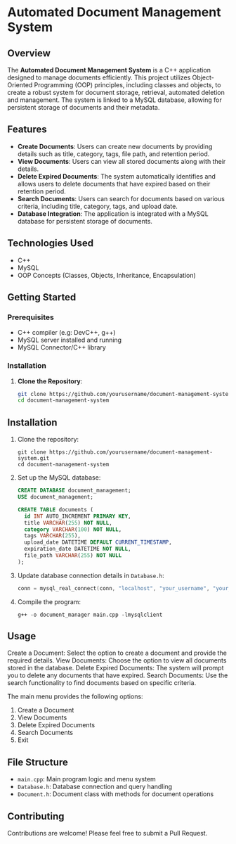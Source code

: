 # Automated Document Management System

## Overview

The **Automated Document Management System** is a C++ application designed to manage documents efficiently. This project utilizes Object-Oriented Programming (OOP) principles, including classes and objects, to create a robust system for document storage, retrieval, automated deletion and management. The system is linked to a MySQL database, allowing for persistent storage of documents and their metadata.

## Features

- **Create Documents**: Users can create new documents by providing details such as title, category, tags, file path, and retention period.
- **View Documents**: Users can view all stored documents along with their details.
- **Delete Expired Documents**: The system automatically identifies and allows users to delete documents that have expired based on their retention period.
- **Search Documents**: Users can search for documents based on various criteria, including title, category, tags, and upload date.
- **Database Integration**: The application is integrated with a MySQL database for persistent storage of documents.

## Technologies Used

- C++
- MySQL
- OOP Concepts (Classes, Objects, Inheritance, Encapsulation)

## Getting Started

### Prerequisites

- C++ compiler (e.g: DevC++, g++)
- MySQL server installed and running
- MySQL Connector/C++ library

### Installation

1. **Clone the Repository**:
   ```bash
   git clone https://github.com/yourusername/document-management-system.git
   cd document-management-system

## Installation

1. Clone the repository:
   ```
   git clone https://github.com/yourusername/document-management-system.git
   cd document-management-system
   ```

2. Set up the MySQL database:
   ```sql
   CREATE DATABASE document_management;
   USE document_management;
   
   CREATE TABLE documents (
     id INT AUTO_INCREMENT PRIMARY KEY,
     title VARCHAR(255) NOT NULL,
     category VARCHAR(100) NOT NULL,
     tags VARCHAR(255),
     upload_date DATETIME DEFAULT CURRENT_TIMESTAMP,
     expiration_date DATETIME NOT NULL,
     file_path VARCHAR(255) NOT NULL
   );
   ```

3. Update database connection details in `Database.h`:
   ```cpp
   conn = mysql_real_connect(conn, "localhost", "your_username", "your_password", "document_management", 3306, NULL, 0);
   ```

4. Compile the program:
   ```
   g++ -o document_manager main.cpp -lmysqlclient
   ```

## Usage
Create a Document: Select the option to create a document and provide the required details.
View Documents: Choose the option to view all documents stored in the database.
Delete Expired Documents: The system will prompt you to delete any documents that have expired.
Search Documents: Use the search functionality to find documents based on specific criteria.

The main menu provides the following options:
1. Create a Document
2. View Documents
3. Delete Expired Documents
4. Search Documents
5. Exit

## File Structure

- `main.cpp`: Main program logic and menu system
- `Database.h`: Database connection and query handling
- `Document.h`: Document class with methods for document operations

## Contributing

Contributions are welcome! Please feel free to submit a Pull Request.
